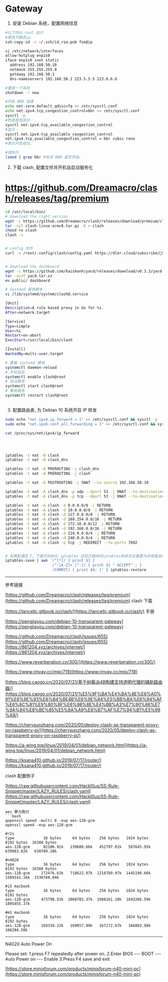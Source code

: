 # Gateway

1.  安装 Debian 系统，配置网络信息
```bash
#以下均以 root 运行
#更改为静态ip
ssh-copy-id -i ~/.ssh/id_rsa.pub foo@ip

vi /etc/network/interfaces
allow-hotplug enp1s0
iface enp1s0 inet static
  address 192.168.50.10
  netmask 255.255.255.0
  gateway 192.168.50.1
  dns-nameservers 192.168.50.1 223.5.5.5 223.6.6.6

#重启一下系统
shutdown -r now 

#开启 BBR 加速
echo net.core.default_qdisc=fq >> /etc/sysctl.conf
echo net.ipv4.tcp_congestion_control=bbr >> /etc/sysctl.conf
sysctl -p
#检查是否成功：
sysctl net.ipv4.tcp_available_congestion_control
#显示：
sysctl net.ipv4.tcp_available_congestion_control
net.ipv4.tcp_available_congestion_control = bbr cubic reno
#表示开启成功。

#或执行 
lsmod | grep bbr #检测 BBR 是否开启。
```



2. 下载 clash, 配置文件并开机自启动服务化

# https://github.com/Dreamacro/clash/releases/tag/premium
```bash
cd /usr/local/bin/
# download the right version
wget -c https://github.com/Dreamacro/clash/releases/download/premium/clash-linux-armv8-2021.07.03.gz
tar -xzf clash-linux-armv8.tar.gz -O > clash 
chmod +x clash
clash -v


# config 文件
curl -o /root/.config/clash/config.yaml https://dler.cloud/subscribe/$YOUR_TOKEN\?clash\=love\&area\=hk+sg\&match=IEPL\|BGP\|AIA\&head\=https://gist.githubusercontent.com/zhenlonghe/282bcaa8bf4722f10b2f7552fc2585ab/raw/c9f616e98e504991b40cdd8f0c2626d1cee1e9a0/clashhead.yaml\&custom\=https://gist.githubusercontent.com/zhenlonghe/bf7bd95be0734903957e05be0bde44e5/raw/42c5db5bb99f1847ded5a6f7e4e6b9b20e597e19/clashrule


# download the dashboard
wget -c https://github.com/haishanh/yacd/releases/download/v0.3.3/yacd.tar.xz
tar -xvJf yacd.tar.xz
mv public/ dashboard

# Systemd 服务脚本
vi /lib/systemd/system/clash@.service

[Unit]
Description=A rule based proxy in Go for %i.
After=network.target

[Service]
Type=simple
User=%i
Restart=on-abort
ExecStart=/usr/local/bin/clash

[Install]
WantedBy=multi-user.target

# 重载 systemd 模块
systemctl daemon-reload
# 开机自启
systemctl enable clash@root 
# 启动服务
systemctl start clash@root
# 重启服务
systemctl restart clash@root



```


3. 配置路由表, 为 Debian 10 系统开启 IP 转发


```bash
sudo echo "net.ipv4.ip_forward = 1" >> /etc/sysctl.conf && sysctl -p
sudo echo "net.ipv6.conf.all.forwarding = 1" >> /etc/sysctl.conf && sysctl -p

cat /proc/sys/net/ipv4/ip_forward




iptables -t nat -N clash
iptables -t nat -N clash_dns

iptables -t nat -A PREROUTING -j clash_dns
iptables -t nat -A PREROUTING -j clash

iptables -t nat -A POSTROUTING -j SNAT --to-source 192.168.50.10

iptables -t nat -A clash_dns -p udp --dport 53 -j DNAT --to-destination 192.168.50.10:1053
iptables -t nat -A clash_dns -p tcp --dport 53 -j DNAT --to-destination 192.168.50.10:1053

iptables -t nat -A clash -d 0.0.0.0/8 -j RETURN
iptables -t nat -A clash -d 10.0.0.0/8 -j RETURN
iptables -t nat -A clash -d 127.0.0.0/8 -j RETURN
iptables -t nat -A clash -d 169.254.0.0/16 -j RETURN
iptables -t nat -A clash -d 172.16.0.0/12 -j RETURN
iptables -t nat -A clash -d 192.168.0.0/16 -j RETURN
iptables -t nat -A clash -d 224.0.0.0/4 -j RETURN
iptables -t nat -A clash -d 240.0.0.0/4 -j RETURN
iptables -t nat -A clash -p tcp -j REDIRECT --to-ports 7892


# 如果配置乱了，下面可初始化 iptables 这将正确地将iptables系统完全重置为非常基本的状态：
iptables-save | awk '/^[*]/ { print $1 } 
                     /^:[A-Z]+ [^-]/ { print $1 " ACCEPT" ; }
                     /COMMIT/ { print $0; }' | iptables-restore
```
---

参考链接

[https://github.com/Dreamacro/clash/releases/tag/premium](https://github.com/Dreamacro/clash/releases/tag/premium) clash 下载

[https://lancellc.gitbook.io/clash/](https://lancellc.gitbook.io/clash/) 手册

[https://pengjiayou.com/debian-10-transparent-gateway](https://pengjiayou.com/debian-10-transparent-gateway)

[https://github.com/Dreamacro/clash/issues/655](https://github.com/Dreamacro/clash/issues/655)
[https://861204.xyz/archives/internet/](https://861204.xyz/archives/internet/)

[https://www.reverberation.cn/300/](https://www.reverberation.cn/300/)

[https://www.rinvay.cc/mip/719](https://www.rinvay.cc/mip/719)

[https://blog.caogo.cn/2020/07/21/基于树莓派4B构建支持透明代理的辅助路由器/](https://blog.caogo.cn/2020/07/21/%E5%9F%BA%E4%BA%8E%E6%A0%91%E8%8E%93%E6%B4%BE4B%E6%9E%84%E5%BB%BA%E6%94%AF%E6%8C%81%E9%80%8F%E6%98%8E%E4%BB%A3%E7%90%86%E7%9A%84%E8%BE%85%E5%8A%A9%E8%B7%AF%E7%94%B1%E5%99%A8/)

[https://cherysunzhang.com/2020/05/deploy-clash-as-transparent-proxy-on-raspberry-pi/](https://cherysunzhang.com/2020/05/deploy-clash-as-transparent-proxy-on-raspberry-pi/)

[https://a-wing.top/linux/2019/04/01/debian_network.html](https://a-wing.top/linux/2019/04/01/debian_network.html)

[https://ksana410.github.io/2019/07/17/router/](https://ksana410.github.io/2019/07/17/router/)

clash 配置例子

[https://raw.githubusercontent.com/Hackl0us/SS-Rule-Snippet/master/LAZY_RULES/clash.yaml](https://raw.githubusercontent.com/Hackl0us/SS-Rule-Snippet/master/LAZY_RULES/clash.yaml)


```
aes 算力跑分
```bash
qopenssl speed -multi 8 -evp aes-128-gcm
openssl speed -evp aes-128-gcm

#r2s
type             16 bytes     64 bytes    256 bytes   1024 bytes   8192 bytes  16384 bytes
aes-128-gcm      82106.91k   239600.66k   452797.01k   587645.95k   639983.62k   638709.28k

#n4020
type             16 bytes     64 bytes    256 bytes   1024 bytes   8192 bytes  16384 bytes
aes-128-gcm     272476.63k   718622.97k  1218789.97k  1445190.66k  1509141.16k  1530768.04k

#i5 macbook
type             16 bytes     64 bytes    256 bytes   1024 bytes   8192 bytes
aes-128-gcm     473798.53k  1068703.37k  1608161.10k  1843266.59k  1895455.37k

#m1 macbook
type             16 bytes     64 bytes    256 bytes   1024 bytes   8192 bytes
aes-128-gcm     169339.23k   169057.99k   167172.67k   166883.98k   166284.50k
```

---
N4020 Auto Power On

Please set:
1.press F7 repeatedly after power on.
2.Enter BIOS --- BOOT --- Auto Power on --- Enable
3.Press F4 save and exit

[https://store.minisforum.com/products/minisforum-n40-mini-pc](https://store.minisforum.com/products/minisforum-n40-mini-pc)

